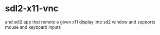 # sdl2-x11-vnc
and sdl2 app that remote a given x11 display into sd2 window and supports mouse and keyboard inputs 
